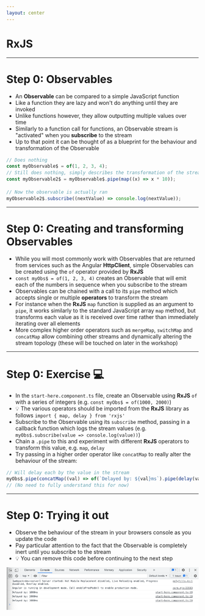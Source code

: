 ```yaml
---
layout: center
---
```


# RxJS

---

<div class="dense">

# Step 0: Observables

- An **Observable** can be compared to a simple JavaScript function
- Like a function they are lazy and won't do anything until they are invoked
- Unlike functions however, they allow outputting multiple values over time
- Similarly to a function call for functions, an Observable stream is "activated" when you **subscribe** to the stream
- Up to that point it can be thought of as a blueprint for the behaviour and transformation of the Observable

```typescript
// Does nothing
const myObservable$ = of(1, 2, 3, 4);
// Still does nothing, simply describes the transformation of the stream by multiplying each value by 10
const myObservable2$ = myObservable$.pipe(map((x) => x * 10));

// Now the observable is actually ran
myObservable2$.subscribe((nextValue) => console.log(nextValue));
```

</div>

---

<div class="dense">

# Step 0: Creating and transforming Observables

- While you will most commonly work with Observables that are returned from services such as the Angular **HttpClient**, simple Observables can be created using the `of` operator provided by **RxJS**
- `const myObs$ = of(1, 2, 3, 4)` creates an Observable that will emit each of the numbers in sequence when you subscribe to the stream
- Observables can be chained with a call to its `pipe` method which accepts single or multiple **operators** to transform the stream
- For instance when the **RxJS** `map` function is supplied as an argument to `pipe`, it works similarly to the standard JavaScript array `map` method, but transforms each value as it is received over time rather than immediately iterating over all elements
- More complex higher order operators such as `mergeMap`, `switchMap` and `concatMap` allow combining other streams and dynamically altering the stream topology (these will be touched on later in the workshop)

</div>

---

<div class="dense">

# Step 0: Exercise 💻

- In the `start-here.component.ts` file, create an Observable using **RxJS** `of` with a series of integers (e.g. `const myObs$ = of(1000, 2000)`)
- 💡 The various operators should be imported from the **RxJS** library as follows `import { map, delay } from 'rxjs'`
- Subscribe to the Observable using its `subscribe` method, passing in a callback function which logs the stream values (e.g. `myObs$.subscribe(value => console.log(value))`)
- Chain a `.pipe` to this and experiment with different **RxJS** operators to transform this value, e.g. `map`, `delay`
- Try passing in a higher order operator like `concatMap` to really alter the behaviour of the stream:

```typescript
// Will delay each by the value in the stream
myObs$.pipe(concatMap((val) => of(`Delayed by: ${val}ms`).pipe(delay(val))));
// (No need to fully understand this for now)
```

</div>

---

<div class="dense">

# Step 0: Trying it out

- Observe the behaviour of the stream in your browsers console as you update the code
- Pay particular attention to the fact that the Observable is completely inert until you subscribe to the stream
- 💡 You can remove this code before continuing to the next step

<img src="/images/try-rxjs.png" alt="RxJS subscription output">

</div>
